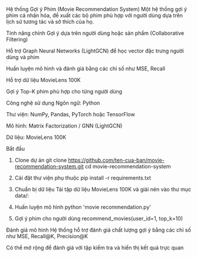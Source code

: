 Hệ thống Gợi ý Phim (Movie Recommendation System)
Một hệ thống gợi ý phim cá nhân hóa, đề xuất các bộ phim phù hợp với người dùng dựa trên lịch sử tương tác và sở thích của họ.

Tính năng chính
Gợi ý dựa trên người dùng hoặc sản phẩm (Collaborative Filtering)

Hỗ trợ Graph Neural Networks (LightGCN) để học vector đặc trưng người dùng và phim

Huấn luyện mô hình và đánh giá bằng các chỉ số như MSE, Recall

Hỗ trợ dữ liệu MovieLens 100K

Gợi ý Top-K phim phù hợp cho từng người dùng

Công nghệ sử dụng
Ngôn ngữ: Python

Thư viện: NumPy, Pandas, PyTorch hoặc TensorFlow

Mô hình: Matrix Factorization / GNN (LightGCN)

Dữ liệu: MovieLens 100K

Bắt đầu
1. Clone dự án
git clone https://github.com/ten-cua-ban/movie-recommendation-system.git
cd movie-recommendation-system

2. Cài đặt thư viện phụ thuộc
pip install -r requirements.txt

3. Chuẩn bị dữ liệu
Tải tập dữ liệu MovieLens 100K và giải nén vào thư mục data/:

4. Huấn luyện mô hình
python 'movie recommendation.py'

5. Gợi ý phim cho người dùng
recommend_movies(user_id=1, top_k=10)

Đánh giá mô hình
Hệ thống hỗ trợ đánh giá chất lượng gợi ý bằng các chỉ số như MSE, Recall@K, Precision@K

Có thể mở rộng để đánh giá với tập kiểm tra và hiển thị kết quả trực quan